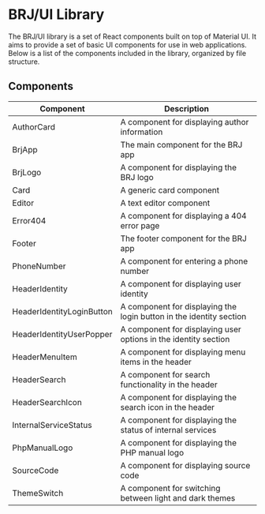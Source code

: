 BRJ/UI Library
==============

The BRJ/UI library is a set of React components built on top of Material UI. It aims to provide a set of basic UI components for use in web applications. Below is a list of the components included in the library, organized by file structure.

Components
----------

| Component | Description |
|-----------|-------------|
| AuthorCard | A component for displaying author information|
| BrjApp | The main component for the BRJ app|
| BrjLogo | A component for displaying the BRJ logo|
| Card | A generic card component|
| Editor | A text editor component|
| Error404 | A component for displaying a 404 error page|
| Footer | The footer component for the BRJ app|
| PhoneNumber | A component for entering a phone number|
| HeaderIdentity | A component for displaying user identity|
| HeaderIdentityLoginButton | A component for displaying the login button in the identity section|
| HeaderIdentityUserPopper | A component for displaying user options in the identity section|
| HeaderMenuItem | A component for displaying menu items in the header|
| HeaderSearch | A component for search functionality in the header|
| HeaderSearchIcon | A component for displaying the search icon in the header|
| InternalServiceStatus | A component for displaying the status of internal services|
| PhpManualLogo | A component for displaying the PHP manual logo|
| SourceCode | A component for displaying source code|
| ThemeSwitch | A component for switching between light and dark themes|
